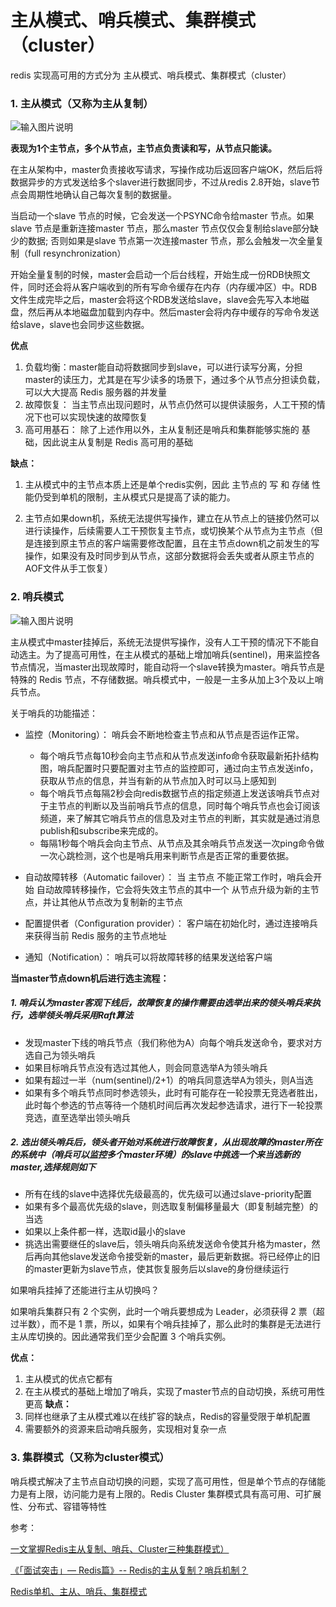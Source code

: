 # 主从模式、哨兵模式、集群模式（cluster）

redis 实现高可用的方式分为 主从模式、哨兵模式、集群模式（cluster）

### 1. 主从模式（又称为主从复制）
![输入图片说明](https://images.gitee.com/uploads/images/2021/1019/095158_4c4c32da_8076629.png "屏幕截图.png")

 **表现为1个主节点，多个从节点，主节点负责读和写，从节点只能读。** 


在主从架构中，master负责接收写请求，写操作成功后返回客户端OK，然后后将数据异步的方式发送给多个slaver进行数据同步，不过从redis 2.8开始，slave节点会周期性地确认自己每次复制的数据量。

当启动一个slave 节点的时候，它会发送一个PSYNC命令给master 节点。如果slave 节点是重新连接master 节点，那么master 节点仅仅会复制给slave部分缺少的数据; 否则如果是slave 节点第一次连接master 节点，那么会触发一次全量复制（full resynchronization）

开始全量复制的时候，master会启动一个后台线程，开始生成一份RDB快照文件，同时还会将从客户端收到的所有写命令缓存在内存（内存缓冲区）中。RDB文件生成完毕之后，master会将这个RDB发送给slave，slave会先写入本地磁盘，然后再从本地磁盘加载到内存中。然后master会将内存中缓存的写命令发送给slave，slave也会同步这些数据。

 **优点** 
1. 负载均衡：master能自动将数据同步到slave，可以进行读写分离，分担master的读压力，尤其是在写少读多的场景下，通过多个从节点分担读负载，可以大大提高 Redis 服务器的并发量
2. 故障恢复： 当主节点出现问题时，从节点仍然可以提供读服务，人工干预的情况下也可以实现快速的故障恢复
3. 高可用基石： 除了上述作用以外，主从复制还是哨兵和集群能够实施的 基础，因此说主从复制是 Redis 高可用的基础

 **缺点：** 
1. 主从模式中的主节点本质上还是单个redis实例，因此 主节点的 写 和 存储 性能仍受到单机的限制，主从模式只是提高了读的能力。

2. 主节点如果down机，系统无法提供写操作，建立在从节点上的链接仍然可以进行读操作，后续需要人工干预恢复主节点，或切换某个从节点为主节点（但是连接到原主节点的客户端需要修改配置，且在主节点down机之前发生的写操作，如果没有及时同步到从节点，这部分数据将会丢失或者从原主节点的AOF文件从手工恢复）


### 2. 哨兵模式
![输入图片说明](https://images.gitee.com/uploads/images/2021/1020/092942_4f652bad_8076629.png "屏幕截图.png")

主从模式中master挂掉后，系统无法提供写操作，没有人工干预的情况下不能自动选主。为了提高可用性，在主从模式的基础上增加哨兵(sentinel)，用来监控各节点情况，当master出现故障时，能自动将一个slave转换为master。哨兵节点是特殊的 Redis 节点，不存储数据。哨兵模式中，一般是一主多从加上3个及以上哨兵节点。

关于哨兵的功能描述：
- 监控（Monitoring）： 哨兵会不断地检查主节点和从节点是否运作正常。
   - 每个哨兵节点每10秒会向主节点和从节点发送info命令获取最新拓扑结构图，哨兵配置时只要配置对主节点的监控即可，通过向主节点发送info，获取从节点的信息，并当有新的从节点加入时可以马上感知到
   - 每个哨兵节点每隔2秒会向redis数据节点的指定频道上发送该哨兵节点对于主节点的判断以及当前哨兵节点的信息，同时每个哨兵节点也会订阅该频道，来了解其它哨兵节点的信息及对主节点的判断，其实就是通过消息publish和subscribe来完成的。
   -  每隔1秒每个哨兵会向主节点、从节点及其余哨兵节点发送一次ping命令做一次心跳检测，这个也是哨兵用来判断节点是否正常的重要依据。

- 自动故障转移（Automatic failover）： 当 主节点 不能正常工作时，哨兵会开始 自动故障转移操作，它会将失效主节点的其中一个 从节点升级为新的主节点，并让其他从节点改为复制新的主节点
- 配置提供者（Configuration provider）： 客户端在初始化时，通过连接哨兵来获得当前 Redis 服务的主节点地址
- 通知（Notification）： 哨兵可以将故障转移的结果发送给客户端

 **当master节点down机后进行选主流程：** 

##### 1. 哨兵认为master客观下线后，故障恢复的操作需要由选举出来的领头哨兵来执行，选举领头哨兵采用Raft算法
- 发现master下线的哨兵节点（我们称他为A）向每个哨兵发送命令，要求对方选自己为领头哨兵
- 如果目标哨兵节点没有选过其他人，则会同意选举A为领头哨兵
- 如果有超过一半（num(sentinel)/2+1）的哨兵同意选举A为领头，则A当选
- 如果有多个哨兵节点同时参选领头，此时有可能存在一轮投票无竞选者胜出，此时每个参选的节点等待一个随机时间后再次发起参选请求，进行下一轮投票竞选，直至选举出领头哨兵

##### 2. 选出领头哨兵后，领头者开始对系统进行故障恢复，从出现故障的master所在的系统中（哨兵可以监控多个master环境）的slave中挑选一个来当选新的master,选择规则如下
- 所有在线的slave中选择优先级最高的，优先级可以通过slave-priority配置
- 如果有多个最高优先级的slave，则选取复制偏移量最大（即复制越完整）的当选
- 如果以上条件都一样，选取id最小的slave
- 挑选出需要继任的slave后，领头哨兵向系统发送命令使其升格为master，然后再向其他slave发送命令接受新的master，最后更新数据。将已经停止的旧的master更新为slave节点，使其恢复服务后以slave的身份继续运行

如果哨兵挂掉了还能进行主从切换吗？

如果哨兵集群只有 2 个实例，此时一个哨兵要想成为 Leader，必须获得 2 票（超过半数），而不是 1 票，所以，如果有个哨兵挂掉了，那么此时的集群是无法进行主从库切换的。因此通常我们至少会配置 3 个哨兵实例。

 **优点：** 
1. 主从模式的优点它都有
2. 在主从模式的基础上增加了哨兵，实现了master节点的自动切换，系统可用性更高
 **缺点：** 
1. 同样也继承了主从模式难以在线扩容的缺点，Redis的容量受限于单机配置
2. 需要额外的资源来启动哨兵服务，实现相对复杂一点

### 3. 集群模式（又称为cluster模式）

哨兵模式解决了主节点自动切换的问题，实现了高可用性，但是单个节点的存储能力是有上限，访问能力是有上限的。Redis Cluster 集群模式具有高可用、可扩展性、分布式、容错等特性

参考：

[一文掌握Redis主从复制、哨兵、Cluster三种集群模式）](https://juejin.cn/post/6844904097116585991)

[《「面试突击」— Redis篇》-- Redis的主从复制？哨兵机制？](https://juejin.cn/post/6844904080918347784)

[Redis单机、主从、哨兵、集群模式](https://www.jianshu.com/p/d5b144349b70)